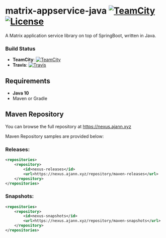 # matrix-appservice-java [![TeamCity](https://img.shields.io/teamcity/https/ci.ajann.xyz/s/MatrixAppserviceJava_Build.svg?style=for-the-badge)](https://ci.ajann.xyz/viewType.html?buildTypeId=MatrixAppserviceJava_Build) [![License](https://img.shields.io/badge/license-BSD--3-blue.svg?style=for-the-badge)](https://github.com/jython234/matrix-appservice-java/blob/master/LICENSE)
A Matrix application service library on top of SpringBoot, written in Java.

### Build Status
- **TeamCity**: [![TeamCity](https://img.shields.io/teamcity/https/ci.ajann.xyz/s/MatrixAppserviceJava_Build.svg?style=flat-square)](https://ci.ajann.xyz/viewType.html?buildTypeId=MatrixAppserviceJava_Build)
- **Travis**: [![Travis](https://img.shields.io/travis/jython234/matrix-appservice-java.svg?style=flat-square)](https://travis-ci.org/jython234/matrix-appservice-java)

## Requirements
- **Java 10**
- Maven or Gradle

## Maven Repository
You can browse the full repository at https://nexus.ajann.xyz

Maven Repository samples are provided below:

### Releases:
```XML
<repositories>
    <repository>
        <id>nexus-releases</id>
        <url>https://nexus.ajann.xyz/repository/maven-releases</url>
    </repository>
</repositories>
```
### Snapshots:
```XML
<repositories>
    <repository>
        <id>nexus-snapshots</id>
        <url>https://nexus.ajann.xyz/repository/maven-snapshots</url>
    </repository>
</repositories>
```
